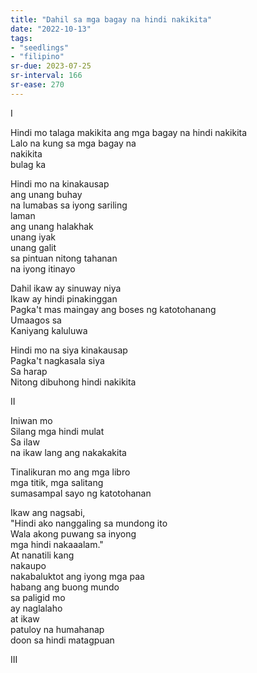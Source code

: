 ```yaml
---
title: "Dahil sa mga bagay na hindi nakikita"
date: "2022-10-13"
tags:
- "seedlings"
- "filipino"
sr-due: 2023-07-25
sr-interval: 166
sr-ease: 270
---
```


I  

Hindi mo talaga makikita ang mga bagay na hindi nakikita  
Lalo na kung sa mga bagay na  
nakikita  
bulag ka  

Hindi mo na kinakausap  
ang unang buhay  
na lumabas sa iyong sariling  
laman  
ang unang halakhak  
unang iyak  
unang galit  
sa pintuan nitong tahanan  
na iyong itinayo  

Dahil ikaw ay sinuway niya  
Ikaw ay hindi pinakinggan  
Pagka't mas maingay ang boses ng katotohanang  
Umaagos sa  
Kaniyang kaluluwa  

Hindi mo na siya kinakausap  
Pagka't nagkasala siya  
Sa harap  
Nitong dibuhong hindi nakikita  

II  

Iniwan mo  
Silang mga hindi mulat  
Sa ilaw  
na ikaw lang ang nakakakita  

Tinalikuran mo ang mga libro  
mga titik, mga salitang  
sumasampal sayo ng katotohanan  

Ikaw ang nagsabi,  
"Hindi ako nanggaling sa mundong ito  
Wala akong puwang sa inyong  
mga hindi nakaaalam."  
At nanatili kang  
nakaupo  
nakabaluktot ang iyong mga paa  
habang ang buong mundo  
sa paligid mo  
ay naglalaho  
at ikaw  
patuloy na humahanap  
doon sa hindi matagpuan  

III
